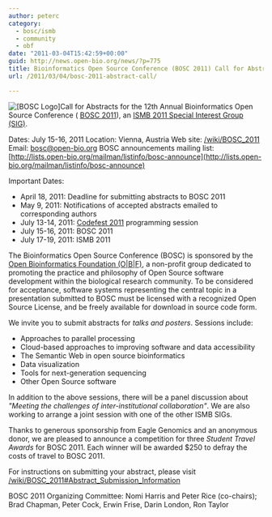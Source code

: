 ```yaml
---
author: peterc
category:
  - bosc/ismb
  - community
  - obf
date: "2011-03-04T15:42:59+00:00"
guid: http://news.open-bio.org/news/?p=775
title: Bioinformatics Open Source Conference (BOSC 2011) Call for Abstracts
url: /2011/03/04/bosc-2011-abstract-call/

---
```

![[BOSC Logo]](/w/images/b/b0/Pear.png)Call for Abstracts for the 12th Annual Bioinformatics Open Source Conference ( [BOSC 2011](/wiki/BOSC_2011)), an [ISMB 2011 Special Interest Group (SIG)](http://www.iscb.org/ismbeccb2011-program/satellite-meetings).

Dates: July 15-16, 2011
Location: Vienna, Austria
Web site: [/wiki/BOSC\_2011](/wiki/BOSC_2011)
Email: bosc@open-bio.org
BOSC announcements mailing list:
[http://lists.open-bio.org/mailman/listinfo/bosc-announce](http://lists.open-bio.org/mailman/listinfo/bosc-announce)

Important Dates:

- April 18, 2011: Deadline for submitting abstracts to BOSC 2011
- May 9, 2011: Notifications of accepted abstracts emailed to corresponding authors
- July 13-14, 2011: [Codefest 2011](/wiki/Codefest_2011) programming session
- July 15-16, 2011: BOSC 2011
- July 17-19, 2011: ISMB 2011

The Bioinformatics Open Source Conference (BOSC) is sponsored by the [Open Bioinformatics Foundation (O\|B\|F)](/), a non-profit group dedicated to promoting the practice and philosophy of Open Source software development within the biological research community. To be considered for acceptance, software systems representing the central topic in a presentation submitted to BOSC must be licensed with a recognized Open Source License, and be freely available for download in source code form.

We invite you to submit abstracts for _talks and posters_. Sessions include:

- Approaches to parallel processing
- Cloud-based approaches to improving software and data accessibility
- The Semantic Web in open source bioinformatics
- Data visualization
- Tools for next-generation sequencing
- Other Open Source software

In addition to the above sessions, there will be a panel discussion about _"Meeting the challenges of inter-institutional collaboration"_. We are also working to arrange a joint session with one of the other ISMB SIGs.

Thanks to generous sponsorship from Eagle Genomics and an anonymous donor, we are pleased to announce a competition for three _Student Travel Awards_ for BOSC 2011. Each winner will be awarded $250 to defray the costs of travel to BOSC 2011.

For instructions on submitting your abstract, please visit [/wiki/BOSC\_2011#Abstract\_Submission\_Information](/wiki/BOSC_2011#Abstract_Submission_Information)

BOSC 2011 Organizing Committee:
Nomi Harris and Peter Rice (co-chairs); Brad Chapman, Peter Cock, Erwin Frise, Darin London, Ron Taylor
